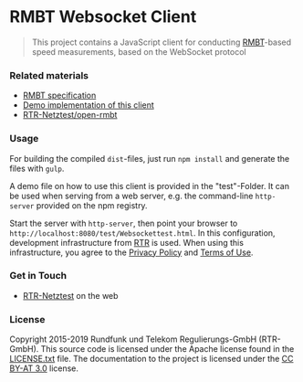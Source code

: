 # RMBT Websocket Client


> This project contains a JavaScript client for conducting [RMBT](https://www.netztest.at/doc/)-based speed 
measurements, based on the WebSocket protocol


### Related materials

* [RMBT specification](https://www.netztest.at/doc/)
* [Demo implementation of this client](https://www.netztest.at/en/Test)
* [RTR-Netztest/open-rmbt](https://github.com/rtr-nettest/open-rmbt)
  
  
### Usage

For building the compiled `dist`-files, just run `npm install` and generate the files with `gulp`.

A demo file on how to use this client is provided in the "test"-Folder. It can be used when
serving from a web server, e.g. the command-line `http-server` provided on the npm registry.

Start the server with `http-server`, then point your browser 
to `http://localhost:8080/test/Websockettest.html`. In this configuration, development 
infrastructure from [RTR](https://www.netztest.at) is used. When using this infrastructure,
you agree to the [Privacy Policy](https://www.rtr.at/en/tk/netztestprivacypolicyweb) and
[Terms of Use](https://www.rtr.at/en/tk/rtrnetztesttermsofuse).

### Get in Touch

* [RTR-Netztest](https://www.netztest.at) on the web


### License

Copyright 2015-2019 Rundfunk und Telekom Regulierungs-GmbH (RTR-GmbH). This source code is licensed under the Apache license found in
the [LICENSE.txt](https://github.com/rtr-nettest/rmbtws/blob/master/LICENSE.txt) file.
The documentation to the project is licensed under the [CC BY-AT 3.0](https://creativecommons.org/licenses/by/3.0/at/deed.de_AT)
license.

